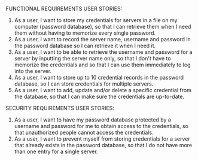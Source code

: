 FUNCTIONAL REQUIREMENTS USER STORIES:
1.  As a user, I want to store my credentials for servers in a file on my computer (password database), so that I can retrieve them when I need them without having to memorize every single password.
2.  As a user, I want to record the server name, username and password in the password database so I can retrieve it when I need it.
3.  As a user, I want to be able to retrieve the username and password for a server by inputting the server name only, so that I don't have to memorize the credentials and so that I can use them immediately to log into the server.
4.  As a user, I want to store up to 10 credential records in the password database, so I can store credentials for multiple servers.
5.  As a user, I want to add, update and/or delete a specific credential from the database, so that I can make sure the credentials are up-to-date.

SECURITY REQUIREMENTS USER STORIES:
1.  As a user, I want to have my password database protected by a username and password for me to obtain access to the credentials, so that unauthorized people cannot access the credentials.
2.  As a user, I want to prevent myself from storing credentials for a server that already exists in the password database, so that I do not have more than one entry for a single server.
